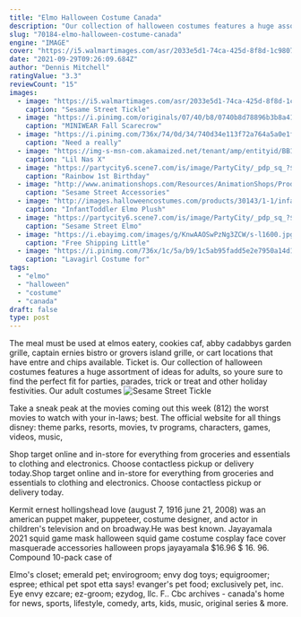 ```yaml
---
title: "Elmo Halloween Costume Canada"
description: "Our collection of halloween costumes features a huge assortment of ideas for adults, so youre sure to find the perfect fit for parties, parades, trick or treat and other holiday festivities. Our adult costumes"
slug: "70184-elmo-halloween-costume-canada"
engine: "IMAGE"
cover: "https://i5.walmartimages.com/asr/2033e5d1-74ca-425d-8f8d-1c9807bfbf0e_1.6115563ca40e9eba41ad71137ff10baa.jpeg"
date: "2021-09-29T09:26:09.684Z"
author: "Dennis Mitchell"
ratingValue: "3.3"
reviewCount: "15"
images:
  - image: "https://i5.walmartimages.com/asr/2033e5d1-74ca-425d-8f8d-1c9807bfbf0e_1.6115563ca40e9eba41ad71137ff10baa.jpeg"
    caption: "Sesame Street Tickle"
  - image: "https://i.pinimg.com/originals/07/40/b8/0740b8d78896b3b8a4153755478539fc.jpg"
    caption: "MINIWEAR Fall Scarecrow"
  - image: "https://i.pinimg.com/736x/74/0d/34/740d34e113f72a764a5a0e1f17b18875.jpg"
    caption: "Need a really"
  - image: "https://img-s-msn-com.akamaized.net/tenant/amp/entityid/BB1azEB0.img?h=630&w=1200&m=6&q=60&o=t&l=f&f=jpg&x=1277&y=627"
    caption: "Lil Nas X"
  - image: "https://partycity6.scene7.com/is/image/PartyCity/_pdp_sq_?$_1000x1000_$&$product=PartyCity/775835"
    caption: "Rainbow 1st Birthday"
  - image: "http://www.animationshops.com/Resources/AnimationShops/Product/large/SST09-120699SES.jpg"
    caption: "Sesame Street Accessories"
  - image: "http://images.halloweencostumes.com/products/30143/1-1/infant-toddler-elmo-plush-costume-.jpg"
    caption: "InfantToddler Elmo Plush"
  - image: "https://partycity6.scene7.com/is/image/PartyCity/_pdp_sq_?$_1000x1000_$&$product=PartyCity/P404977_02"
    caption: "Sesame Street Elmo"
  - image: "https://i.ebayimg.com/images/g/KnwAAOSwPzNg3ZCW/s-l1600.jpg"
    caption: "Free Shipping Little"
  - image: "https://i.pinimg.com/736x/1c/5a/b9/1c5ab95fadd5e2e7950a14d11411c480.jpg"
    caption: "Lavagirl Costume for"
tags:
  - "elmo"
  - "halloween"
  - "costume"
  - "canada"
draft: false
type: post
---
```


The meal must be used at elmos eatery, cookies caf, abby cadabbys garden grille, captain ernies bistro or grovers island grille, or cart locations that have entre and chips available. Ticket is. Our collection of halloween costumes features a huge assortment of ideas for adults, so youre sure to find the perfect fit for parties, parades, trick or treat and other holiday festivities. Our adult costumes
![Sesame Street Tickle](https://i5.walmartimages.com/asr/2033e5d1-74ca-425d-8f8d-1c9807bfbf0e_1.6115563ca40e9eba41ad71137ff10baa.jpeg "Sesame Street Tickle")

Take a sneak peak at the movies coming out this week (812) the worst movies to watch with your in-laws; best. The official website for all things disney: theme parks, resorts, movies, tv programs, characters, games, videos, music,
<!--inArticleAds-->

<!--galleryOne-->

Shop target online and in-store for everything from groceries and essentials to clothing and electronics. Choose contactless pickup or delivery today.Shop target online and in-store for everything from groceries and essentials to clothing and electronics. Choose contactless pickup or delivery today.
<!--inArticleAds-->

<!--galleryTwo-->

Kermit ernest hollingshead love (august 7, 1916  june 21, 2008) was an american puppet maker, puppeteer, costume designer, and actor in children's television and on broadway.He was best known. Jayayamala 2021 squid game mask halloween squid game costume cosplay face cover masquerade accessories halloween props jayayamala $16.96 $ 16. 96. Compound 10-pack case of
<!--galleryThree-->

Elmo's closet; emerald pet; envirogroom; envy dog toys; equigroomer; espree; ethical pet  spot etta says! evanger's pet food; exclusively pet, inc. Eye envy ezcare; ez-groom; ezydog, llc. F.. Cbc archives - canada's home for news, sports, lifestyle, comedy, arts, kids, music, original series & more.